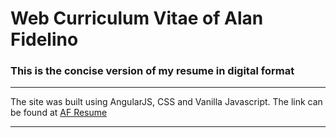 # Web Curriculum Vitae of Alan Fidelino

### This is the concise version of my resume in digital format

---

The site was built using AngularJS, CSS and Vanilla Javascript.
The link can be found at [AF Resume](https://new-resume-af.vercel.app/)

---
